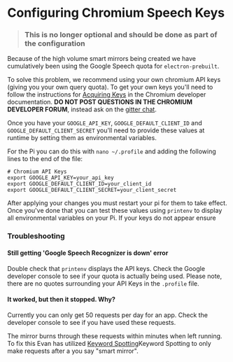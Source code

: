 # Configuring Chromium Speech Keys
>### This is no longer optional and should be done as part of the configuration

Because of the high volume smart mirrors being created we have cumulatively been using the Google Speech quota for `electron-prebuilt`.

To solve this problem, we recommend using your own chromium API keys (giving you your own query quota). To get your own keys you'll need to follow the instructions for [Acquiring Keys](https://www.chromium.org/developers/how-tos/api-keys) in the  Chromium developer documentation.
**DO NOT POST QUESTIONS IN THE CHROMIUM DEVELOPER FORUM**, instead ask on the [gitter chat](gitter.im/evancohen/smart-mirror).
 
 
Once you have your `GOOGLE_API_KEY`, `GOOGLE_DEFAULT_CLIENT_ID` and `GOOGLE_DEFAULT_CLIENT_SECRET` you'll need to provide these values at runtime by setting them as environmental variables.

For the Pi you can do this with `nano ~/.profile` and adding the following lines to the end of the file:

```
# Chromium API Keys
export GOOGLE_API_KEY=your_api_key
export GOOGLE_DEFAULT_CLIENT_ID=your_client_id
export GOOGLE_DEFAULT_CLIENT_SECRET=your_client_secret
```

After applying your changes you must restart your pi for them to take effect. Once you've done that you can test these values using `printenv` to display all environmental variables on your Pi. If your keys do not appear ensure 

### Troubleshooting

#### Still getting 'Google Speech Recognizer is down' error
Double check that `printenv` displays the API keys. Check the Google developer console to see if your quota is actually being used. Please note, there are no quotes surrounding your API Keys in the `.profile` file.

#### It worked, but then it stopped. Why?
Currently you can only get 50 requests per day for an app. Check the developer console to see if you have used these requests.

The mirror burns through these requests within minutes when left running. To fix this Evan has utilized [Keyword Spotting](configure_the_mirror.md#speech)Keyword Spotting to only make requests after a you say "smart mirror".

